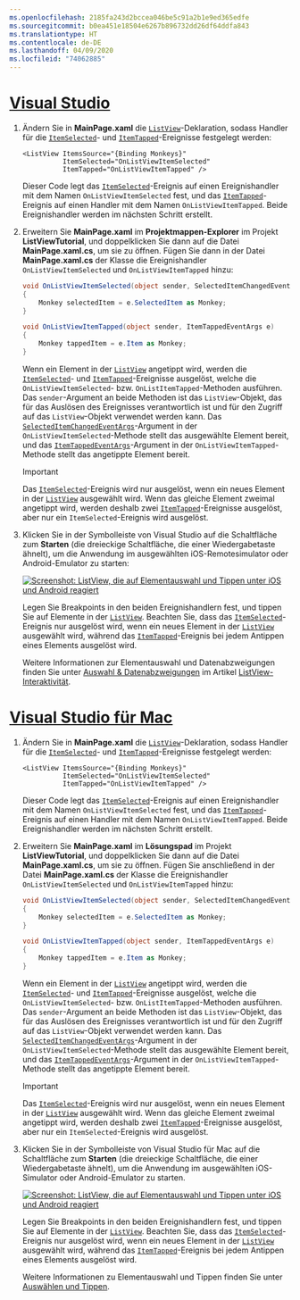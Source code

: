 ```yaml
---
ms.openlocfilehash: 2185fa243d2bccea046be5c91a2b1e9ed365edfe
ms.sourcegitcommit: b0ea451e18504e6267b896732dd26df64ddfa843
ms.translationtype: HT
ms.contentlocale: de-DE
ms.lasthandoff: 04/09/2020
ms.locfileid: "74062885"
---
```

# <a name="visual-studio"></a>[Visual Studio](#tab/vswin)

1. Ändern Sie in **MainPage.xaml** die [`ListView`](xref:Xamarin.Forms.ListView)-Deklaration, sodass Handler für die [`ItemSelected`](xref:Xamarin.Forms.ListView.ItemSelected)- und [`ItemTapped`](xref:Xamarin.Forms.ListView.ItemTapped)-Ereignisse festgelegt werden:

    ```xaml
    <ListView ItemsSource="{Binding Monkeys}"
              ItemSelected="OnListViewItemSelected"
              ItemTapped="OnListViewItemTapped" />
    ```

    Dieser Code legt das [`ItemSelected`](xref:Xamarin.Forms.ListView.ItemSelected)-Ereignis auf einen Ereignishandler mit dem Namen `OnListViewItemSelected` fest, und das [`ItemTapped`](xref:Xamarin.Forms.ListView.ItemTapped)-Ereignis auf einen Handler mit dem Namen `OnListViewItemTapped`. Beide Ereignishandler werden im nächsten Schritt erstellt.

1. Erweitern Sie **MainPage.xaml** im **Projektmappen-Explorer** im Projekt **ListViewTutorial**, und doppelklicken Sie dann auf die Datei **MainPage.xaml.cs**, um sie zu öffnen. Fügen Sie dann in der Datei **MainPage.xaml.cs** der Klasse die Ereignishandler `OnListViewItemSelected` und `OnListViewItemTapped` hinzu:

    ```csharp
    void OnListViewItemSelected(object sender, SelectedItemChangedEventArgs e)
    {
        Monkey selectedItem = e.SelectedItem as Monkey;
    }

    void OnListViewItemTapped(object sender, ItemTappedEventArgs e)
    {
        Monkey tappedItem = e.Item as Monkey;
    }
    ```

    Wenn ein Element in der [`ListView`](xref:Xamarin.Forms.ListView) angetippt wird, werden die [`ItemSelected`](xref:Xamarin.Forms.ListView.ItemSelected)- und [`ItemTapped`](xref:Xamarin.Forms.ListView.ItemTapped)-Ereignisse ausgelöst, welche die `OnListViewItemSelected`- bzw. `OnListItemTapped`-Methoden ausführen. Das `sender`-Argument an beide Methoden ist das `ListView`-Objekt, das für das Auslösen des Ereignisses verantwortlich ist und für den Zugriff auf das `ListView`-Objekt verwendet werden kann. Das [`SelectedItemChangedEventArgs`](xref:Xamarin.Forms.SelectedItemChangedEventArgs)-Argument in der `OnListViewItemSelected`-Methode stellt das ausgewählte Element bereit, und das [`ItemTappedEventArgs`](xref:Xamarin.Forms.ItemTappedEventArgs)-Argument in der `OnListViewItemTapped`-Methode stellt das angetippte Element bereit.

    > [!IMPORTANT]
    > Das [`ItemSelected`](xref:Xamarin.Forms.ListView.ItemSelected)-Ereignis wird nur ausgelöst, wenn ein neues Element in der [`ListView`](xref:Xamarin.Forms.ListView) ausgewählt wird. Wenn das gleiche Element zweimal angetippt wird, werden deshalb zwei [`ItemTapped`](xref:Xamarin.Forms.ListView.ItemTapped)-Ereignisse ausgelöst, aber nur ein `ItemSelected`-Ereignis wird ausgelöst.

1. Klicken Sie in der Symbolleiste von Visual Studio auf die Schaltfläche zum **Starten** (die dreieckige Schaltfläche, die einer Wiedergabetaste ähnelt), um die Anwendung im ausgewählten iOS-Remotesimulator oder Android-Emulator zu starten:

    [![Screenshot: ListView, die auf Elementauswahl und Tippen unter iOS und Android reagiert](../images/item-selection.png "ListView-Elementauswahl")](../images/item-selection-large.png#lightbox "ListView-Elementauswahl")

    Legen Sie Breakpoints in den beiden Ereignishandlern fest, und tippen Sie auf Elemente in der [`ListView`](xref:Xamarin.Forms.ListView). Beachten Sie, dass das [`ItemSelected`](xref:Xamarin.Forms.ListView.ItemSelected)-Ereignis nur ausgelöst wird, wenn ein neues Element in der [`ListView`](xref:Xamarin.Forms.ListView) ausgewählt wird, während das [`ItemTapped`](xref:Xamarin.Forms.ListView.ItemTapped)-Ereignis bei jedem Antippen eines Elements ausgelöst wird.

    Weitere Informationen zur Elementauswahl und Datenabzweigungen finden Sie unter [Auswahl & Datenabzweigungen](~/xamarin-forms/user-interface/listview/interactivity.md#selection-and-taps) im Artikel [ListView-Interaktivität](~/xamarin-forms/user-interface/listview/interactivity.md).

# <a name="visual-studio-for-mac"></a>[Visual Studio für Mac](#tab/vsmac)

1. Ändern Sie in **MainPage.xaml** die [`ListView`](xref:Xamarin.Forms.ListView)-Deklaration, sodass Handler für die [`ItemSelected`](xref:Xamarin.Forms.ListView.ItemSelected)- und [`ItemTapped`](xref:Xamarin.Forms.ListView.ItemTapped)-Ereignisse festgelegt werden:

    ```xaml
    <ListView ItemsSource="{Binding Monkeys}"
              ItemSelected="OnListViewItemSelected"
              ItemTapped="OnListViewItemTapped" />
    ```

    Dieser Code legt das [`ItemSelected`](xref:Xamarin.Forms.ListView.ItemSelected)-Ereignis auf einen Ereignishandler mit dem Namen `OnListViewItemSelected` fest, und das [`ItemTapped`](xref:Xamarin.Forms.ListView.ItemTapped)-Ereignis auf einen Handler mit dem Namen `OnListViewItemTapped`. Beide Ereignishandler werden im nächsten Schritt erstellt.

1. Erweitern Sie **MainPage.xaml** im **Lösungspad** im Projekt **ListViewTutorial**, und doppelklicken Sie dann auf die Datei **MainPage.xaml.cs**, um sie zu öffnen. Fügen Sie anschließend in der Datei **MainPage.xaml.cs** der Klasse die Ereignishandler `OnListViewItemSelected` und `OnListViewItemTapped` hinzu:

    ```csharp
    void OnListViewItemSelected(object sender, SelectedItemChangedEventArgs e)
    {
        Monkey selectedItem = e.SelectedItem as Monkey;
    }

    void OnListViewItemTapped(object sender, ItemTappedEventArgs e)
    {
        Monkey tappedItem = e.Item as Monkey;
    }
    ```

    Wenn ein Element in der [`ListView`](xref:Xamarin.Forms.ListView) angetippt wird, werden die [`ItemSelected`](xref:Xamarin.Forms.ListView.ItemSelected)- und [`ItemTapped`](xref:Xamarin.Forms.ListView.ItemTapped)-Ereignisse ausgelöst, welche die `OnListViewItemSelected`- bzw. `OnListItemTapped`-Methoden ausführen. Das `sender`-Argument an beide Methoden ist das `ListView`-Objekt, das für das Auslösen des Ereignisses verantwortlich ist und für den Zugriff auf das `ListView`-Objekt verwendet werden kann. Das [`SelectedItemChangedEventArgs`](xref:Xamarin.Forms.SelectedItemChangedEventArgs)-Argument in der `OnListViewItemSelected`-Methode stellt das ausgewählte Element bereit, und das [`ItemTappedEventArgs`](xref:Xamarin.Forms.ItemTappedEventArgs)-Argument in der `OnListViewItemTapped`-Methode stellt das angetippte Element bereit.

    > [!IMPORTANT]
    > Das [`ItemSelected`](xref:Xamarin.Forms.ListView.ItemSelected)-Ereignis wird nur ausgelöst, wenn ein neues Element in der [`ListView`](xref:Xamarin.Forms.ListView) ausgewählt wird. Wenn das gleiche Element zweimal angetippt wird, werden deshalb zwei [`ItemTapped`](xref:Xamarin.Forms.ListView.ItemTapped)-Ereignisse ausgelöst, aber nur ein `ItemSelected`-Ereignis wird ausgelöst.

1. Klicken Sie in der Symbolleiste von Visual Studio für Mac auf die Schaltfläche zum **Starten** (die dreieckige Schaltfläche, die einer Wiedergabetaste ähnelt), um die Anwendung im ausgewählten iOS-Simulator oder Android-Emulator zu starten.

    [![Screenshot: ListView, die auf Elementauswahl und Tippen unter iOS und Android reagiert](../images/item-selection.png "ListView-Elementauswahl")](../images/item-selection-large.png#lightbox "ListView-Elementauswahl")

    Legen Sie Breakpoints in den beiden Ereignishandlern fest, und tippen Sie auf Elemente in der [`ListView`](xref:Xamarin.Forms.ListView). Beachten Sie, dass das [`ItemSelected`](xref:Xamarin.Forms.ListView.ItemSelected)-Ereignis nur ausgelöst wird, wenn ein neues Element in der [`ListView`](xref:Xamarin.Forms.ListView) ausgewählt wird, während das [`ItemTapped`](xref:Xamarin.Forms.ListView.ItemTapped)-Ereignis bei jedem Antippen eines Elements ausgelöst wird.

    Weitere Informationen zu Elementauswahl und Tippen finden Sie unter [Auswählen und Tippen](~/xamarin-forms/user-interface/listview/interactivity.md#selection-and-taps).
